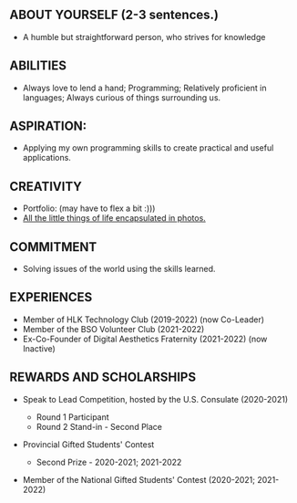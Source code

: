 ## ABOUT YOURSELF (2-3 sentences.)
- A humble but straightforward person, who strives for knowledge 
## ABILITIES
- Always love to lend a hand; Programming; Relatively proficient in languages; Always curious of things surrounding us.

## ASPIRATION:
- Applying my own programming skills to create practical and useful applications.

## CREATIVITY
- Portfolio: (may have to flex a bit :)))
- [All the little things of life encapsulated in photos.](instagram.com/realrookie001) 

## COMMITMENT
- Solving issues of the world using the skills learned. 

## EXPERIENCES
- Member of HLK Technology Club (2019-2022) (now Co-Leader)
- Member of the BSO Volunteer Club (2021-2022)
- Ex-Co-Founder of Digital Aesthetics Fraternity (2021-2022) (now Inactive)

## REWARDS AND SCHOLARSHIPS
- Speak to Lead Competition, hosted by the U.S. Consulate (2020-2021) 
  - Round 1 Participant
  - Round 2 Stand-in - Second Place 

- Provincial Gifted Students' Contest 
  - Second Prize - 2020-2021; 2021-2022

- Member of the National Gifted Students' Contest (2020-2021; 2021-2022)



